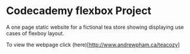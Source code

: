 # Codecademy  flexbox Project

A one page static website for a fictional tea store showing displaying use cases of flexboy layout. 

To view the webpage click (here)[http://www.andrewpham.ca/teacozy]
